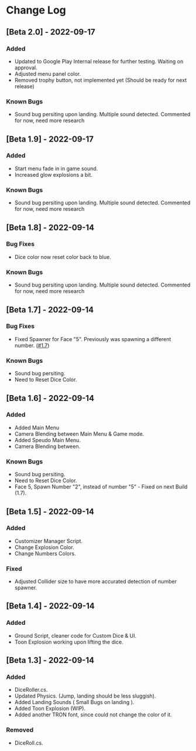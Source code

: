 # Change Log

<a name="v0.15.1"></a>
## [Beta 2.0] - 2022-09-17
### Added
- Updated to Google Play Internal release for further testing. Waiting on approval.
- Adjusted menu panel color.
- Removed trophy button, not implemented yet (Should be ready for next release)
### Known Bugs
- Sound bug persiting upon landing. Multiple sound detected. Commented for now, need more research

<a name="v0.15.1"></a>
## [Beta 1.9] - 2022-09-17
### Added
- Start menu fade in in game sound.
- Increased glow explosions a bit.
### Known Bugs
- Sound bug persiting upon landing. Multiple sound detected. Commented for now, need more research

<a name="v0.15.1"></a>
## [Beta 1.8] - 2022-09-14
### Bug Fixes
- Dice color now reset color back to blue.
### Known Bugs
- Sound bug persiting upon landing. Multiple sound detected. Commented for now, need more research

<a name="v0.15.1"></a>
## [Beta 1.7] - 2022-09-14
### Bug Fixes
- Fixed Spawner for Face "5". Previously was spawning a different number. ([#1.7](https://github.com/Noir-Road/Dice-Simulator/commit/83bf95a5b153727ee0ef1d2ee2e5a6761b945830))
### Known Bugs
- Sound bug persiting.
- Need to Reset Dice Color.

<a name="v0.15.1"></a>
## [Beta 1.6] - 2022-09-14
### Added
- Added Main Menu
- Camera Blending between Main Menu & Game mode.
- Added Speudo Main Menu.
- Camera Blending between.
### Known Bugs
- Sound bug persiting.
- Need to Reset Dice Color.
- Face 5, Spawn Number "2", instead of number "5" - Fixed on next Build (1.7).

<a name="v0.15.1"></a>
## [Beta 1.5] - 2022-09-14
### Added
- Customizer Manager Script.
- Change Explosion Color.
- Change Numbers Colors.
### Fixed
- Adjusted Collider size to have more accurated detection of number spawner.

<a name="v0.15.1"></a>
## [Beta 1.4] - 2022-09-14
### Added
- Ground Script, cleaner code for Custom Dice & UI.
- Toon Explosion working upon lifting the dice.

<a name="v0.15.1"></a>
## [Beta 1.3] - 2022-09-14
### Added
- DiceRoller.cs.
- Updated Physics. (Jump, landing should be less sluggish).
- Added Landing Sounds ( Small Bugs on landing ).
- Added Toon Explosion (WIP).
- Added another TRON font, since could not change the color of it.
### Removed
- DiceRoll.cs.